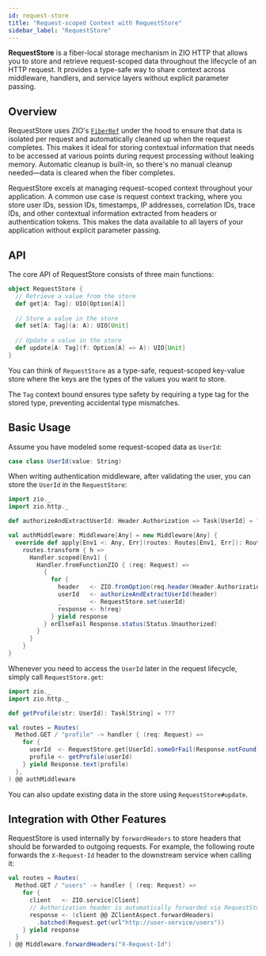 ```yaml
---
id: request-store
title: "Request-scoped Context with RequestStore"
sidebar_label: "RequestStore"
---
```


**RequestStore** is a fiber-local storage mechanism in ZIO HTTP that allows you to store and retrieve request-scoped data throughout the lifecycle of an HTTP request. It provides a type-safe way to share context across middleware, handlers, and service layers without explicit parameter passing.

## Overview

RequestStore uses ZIO's [`FiberRef`](https://zio.dev/reference/state-management/fiberref/) under the hood to ensure that data is isolated per request and automatically cleaned up when the request completes. This makes it ideal for storing contextual information that needs to be accessed at various points during request processing without leaking memory. Automatic cleanup is built-in, so there's no manual cleanup needed—data is cleared when the fiber completes.

RequestStore excels at managing request-scoped context throughout your application. A common use case is request context tracking, where you store user IDs, session IDs, timestamps, IP addresses, correlation IDs, trace IDs, and other contextual information extracted from headers or authentication tokens. This makes the data available to all layers of your application without explicit parameter passing.

## API

The core API of RequestStore consists of three main functions:

```scala
object RequestStore {
  // Retrieve a value from the store
  def get[A: Tag]: UIO[Option[A]]
  
  // Store a value in the store
  def set[A: Tag](a: A): UIO[Unit]
  
  // Update a value in the store
  def update[A: Tag](f: Option[A] => A): UIO[Unit]
}
```

You can think of `RequestStore` as a type-safe, request-scoped key-value store where the keys are the types of the values you want to store.

The `Tag` context bound ensures type safety by requiring a type tag for the stored type, preventing accidental type mismatches.

## Basic Usage

Assume you have modeled some request-scoped data as `UserId`:

```scala mdoc:silent
case class UserId(value: String)
```

When writing authentication middleware, after validating the user, you can store the `UserId` in the `RequestStore`:

```scala mdoc:silent
import zio._
import zio.http._

def authorizeAndExtractUserId: Header.Authorization => Task[UserId] = ???

val authMiddleware: Middleware[Any] = new Middleware[Any] {
  override def apply[Env1 <: Any, Err](routes: Routes[Env1, Err]): Routes[Env1, Err] =
    routes.transform { h =>
      Handler.scoped[Env1] {
        Handler.fromFunctionZIO { (req: Request) =>
          {
            for {
              header   <- ZIO.fromOption(req.header(Header.Authorization))
              userId   <- authorizeAndExtractUserId(header)
              _        <- RequestStore.set(userId)
              response <- h(req)
            } yield response
          } orElseFail Response.status(Status.Unauthorized)
        }
      }
    }
}
```

Whenever you need to access the `UserId` later in the request lifecycle, simply call `RequestStore.get`:


```scala mdoc:compile-only
import zio._
import zio.http._

def getProfile(str: UserId): Task[String] = ???

val routes = Routes(
  Method.GET / "profile" -> handler { (req: Request) =>
    for {
      userId  <- RequestStore.get[UserId].someOrFail(Response.notFound("No user id found"))
      profile <- getProfile(userId)
    } yield Response.text(profile)
  },
) @@ authMiddleware
```

You can also update existing data in the store using `RequestStore#update`.


## Integration with Other Features

RequestStore is used internally by `forwardHeaders` to store headers that should be forwarded to outgoing requests. For example, the following route forwards the `X-Request-Id` header to the downstream service when calling it:

```scala mdoc:compile-only
val routes = Routes(
  Method.GET / "users" -> handler { (req: Request) =>
    for {
      client   <- ZIO.service[Client]
      // Authorization header is automatically forwarded via RequestStore
      response <- (client @@ ZClientAspect.forwardHeaders)
        .batched(Request.get(url"http://user-service/users"))
    } yield response
  }
) @@ Middleware.forwardHeaders("X-Request-Id")
```
